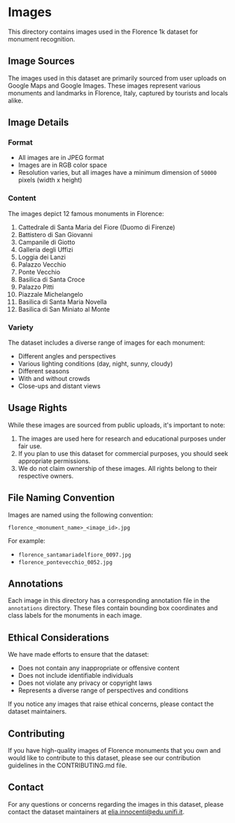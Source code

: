 # Images

This directory contains images used in the Florence 1k dataset for monument recognition.

## Image Sources

The images used in this dataset are primarily sourced from user uploads on Google Maps 
and Google Images. These images represent various monuments and landmarks in Florence, 
Italy, captured by tourists and locals alike.

## Image Details

### Format

- All images are in JPEG format
- Images are in RGB color space
- Resolution varies, but all images have a minimum dimension of `50000` pixels (width x height)

### Content

The images depict 12 famous monuments in Florence:

1. Cattedrale di Santa Maria del Fiore (Duomo di Firenze)
2. Battistero di San Giovanni
3. Campanile di Giotto
4. Galleria degli Uffizi
5. Loggia dei Lanzi
6. Palazzo Vecchio
7. Ponte Vecchio
8. Basilica di Santa Croce
9. Palazzo Pitti
10. Piazzale Michelangelo
11. Basilica di Santa Maria Novella
12. Basilica di San Miniato al Monte

### Variety

The dataset includes a diverse range of images for each monument:

- Different angles and perspectives
- Various lighting conditions (day, night, sunny, cloudy)
- Different seasons
- With and without crowds
- Close-ups and distant views

## Usage Rights

While these images are sourced from public uploads, it's important to note:

1. The images are used here for research and educational purposes under fair use.
2. If you plan to use this dataset for commercial purposes, you should seek appropriate permissions.
3. We do not claim ownership of these images. All rights belong to their respective owners.

## File Naming Convention

Images are named using the following convention:

```
florence_<monument_name>_<image_id>.jpg
```

For example:

- `florence_santamariadelfiore_0097.jpg`
- `florence_pontevecchio_0052.jpg`

## Annotations

Each image in this directory has a corresponding annotation file in the `annotations` directory. 
These files contain bounding box coordinates and class labels for the monuments in each image.

## Ethical Considerations

We have made efforts to ensure that the dataset:

- Does not contain any inappropriate or offensive content
- Does not include identifiable individuals
- Does not violate any privacy or copyright laws
- Represents a diverse range of perspectives and conditions

If you notice any images that raise ethical concerns, please contact the dataset maintainers.

## Contributing

If you have high-quality images of Florence monuments that you own and would like to contribute 
to this dataset, please see our contribution guidelines in the CONTRIBUTING.md file.

## Contact

For any questions or concerns regarding the images in this dataset, please contact the dataset 
maintainers at [elia.innocenti@edu.unifi.it](mailto:elia.innocenti@edu.unifi.it).